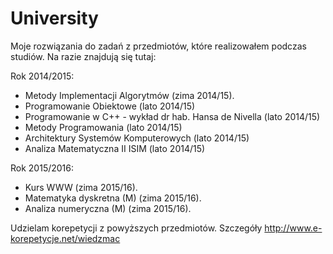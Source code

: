 # University

Moje rozwiązania do zadań z przedmiotów, które realizowałem podczas studiów.
Na razie znajdują się tutaj:

Rok 2014/2015:

- Metody Implementacji Algorytmów (zima 2014/15).
- Programowanie Obiektowe (lato 2014/15)
- Programowanie w C++ - wykład dr hab. Hansa de Nivella (lato 2014/15)
- Metody Programowania (lato 2014/15)
- Architektury Systemów Komputerowych (lato 2014/15)
- Analiza Matematyczna II ISIM (lato 2014/15)

Rok 2015/2016:

- Kurs WWW (zima 2015/16).
- Matematyka dyskretna (M) (zima 2015/16).
- Analiza numeryczna (M) (zima 2015/16).



Udzielam korepetycji z powyższych przedmiotów.
Szczegóły http://www.e-korepetycje.net/wiedzmac
